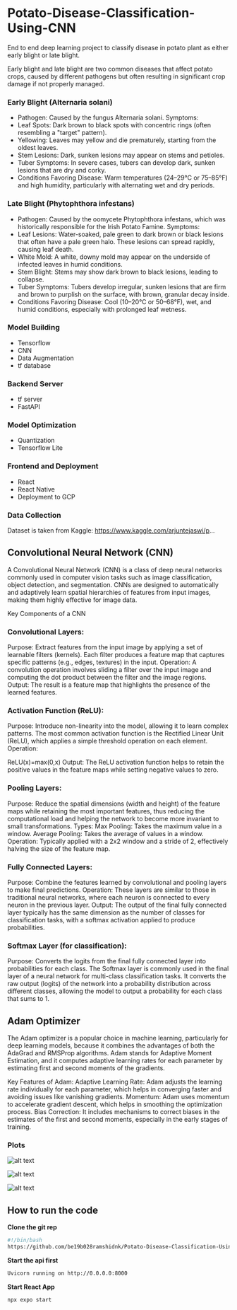 # Potato-Disease-Classification-Using-CNN
End to end deep learning project to classify disease in potato plant as either early blight or late blight.

Early blight and late blight are two common diseases that affect potato crops, caused by different pathogens but often resulting in significant crop damage if not properly managed.

### Early Blight (Alternaria solani)
* Pathogen: Caused by the fungus Alternaria solani.
Symptoms:
* Leaf Spots: Dark brown to black spots with concentric rings (often resembling a "target" pattern).
* Yellowing: Leaves may yellow and die prematurely, starting from the oldest leaves.
* Stem Lesions: Dark, sunken lesions may appear on stems and petioles.
* Tuber Symptoms: In severe cases, tubers can develop dark, sunken lesions that are dry and corky.
* Conditions Favoring Disease: Warm temperatures (24–29°C or 75–85°F) and high humidity, particularly with alternating wet and dry periods.

### Late Blight (Phytophthora infestans)
* Pathogen: Caused by the oomycete Phytophthora infestans, which was historically responsible for the Irish Potato Famine.
Symptoms:
* Leaf Lesions: Water-soaked, pale green to dark brown or black lesions that often have a pale green halo. These lesions can spread rapidly, causing leaf death.
* White Mold: A white, downy mold may appear on the underside of infected leaves in humid conditions.
* Stem Blight: Stems may show dark brown to black lesions, leading to collapse.
* Tuber Symptoms: Tubers develop irregular, sunken lesions that are firm and brown to purplish on the surface, with brown, granular decay inside.
* Conditions Favoring Disease: Cool (10–20°C or 50–68°F), wet, and humid conditions, especially with prolonged leaf wetness.


### Model Building
* Tensorflow
* CNN
* Data Augmentation
* tf database

### Backend Server
* tf server
* FastAPI

### Model Optimization
* Quantization
* Tensorflow Lite

### Frontend and Deployment
* React
* React Native
* Deployment to GCP

### Data Collection

Dataset is taken from Kaggle: https://www.kaggle.com/arjuntejaswi/p...

## Convolutional Neural Network (CNN)

A Convolutional Neural Network (CNN) is a class of deep neural networks commonly used in computer vision tasks such as image classification, object detection, and segmentation. CNNs are designed to automatically and adaptively learn spatial hierarchies of features from input images, making them highly effective for image data.

Key Components of a CNN
### Convolutional Layers:

Purpose: Extract features from the input image by applying a set of learnable filters (kernels). Each filter produces a feature map that captures specific patterns (e.g., edges, textures) in the input.
Operation: A convolution operation involves sliding a filter over the input image and computing the dot product between the filter and the image regions.
Output: The result is a feature map that highlights the presence of the learned features.

### Activation Function (ReLU):
Purpose: Introduce non-linearity into the model, allowing it to learn complex patterns. The most common activation function is the Rectified Linear Unit (ReLU), which applies a simple threshold operation on each element.
Operation: 

ReLU(x)=max(0,x)
Output: The ReLU activation function helps to retain the positive values in the feature maps while setting negative values to zero.

### Pooling Layers:
Purpose: Reduce the spatial dimensions (width and height) of the feature maps while retaining the most important features, thus reducing the computational load and helping the network to become more invariant to small transformations.
Types:
Max Pooling: Takes the maximum value in a window.
Average Pooling: Takes the average of values in a window.
Operation: Typically applied with a 2x2 window and a stride of 2, effectively halving the size of the feature map.

### Fully Connected Layers:
Purpose: Combine the features learned by convolutional and pooling layers to make final predictions.
Operation: These layers are similar to those in traditional neural networks, where each neuron is connected to every neuron in the previous layer.
Output: The output of the final fully connected layer typically has the same dimension as the number of classes for classification tasks, with a softmax activation applied to produce probabilities.

### Softmax Layer (for classification):
Purpose: Converts the logits from the final fully connected layer into probabilities for each class.
The Softmax layer is commonly used in the final layer of a neural network for multi-class classification tasks. It converts the raw output (logits) of the network into a probability distribution across different classes, allowing the model to output a probability for each class that sums to 1.



## Adam Optimizer
The Adam optimizer is a popular choice in machine learning, particularly for deep learning models, because it combines the advantages of both the AdaGrad and RMSProp algorithms. Adam stands for Adaptive Moment Estimation, and it computes adaptive learning rates for each parameter by estimating first and second moments of the gradients.

Key Features of Adam:
Adaptive Learning Rate: Adam adjusts the learning rate individually for each parameter, which helps in converging faster and avoiding issues like vanishing gradients.
Momentum: Adam uses momentum to accelerate gradient descent, which helps in smoothing the optimization process.
Bias Correction: It includes mechanisms to correct biases in the estimates of the first and second moments, especially in the early stages of training.

### Plots

![alt text](image.png)

![alt text](image-1.png)

![alt text](image-2.png)


## How to run the code

**Clone the git rep**
```bash
#!/bin/bash
https://github.com/be19b028ramshidnk/Potato-Disease-Classification-Using-CNN.git

```
**Start the api first**
```bash
Uvicorn running on http://0.0.0.0:8000
```
**Start React App**
```bash
npx expo start
```